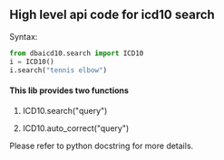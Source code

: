 ## High level api code for icd10 search

Syntax:

```python
from dbaicd10.search import ICD10
i = ICD10()
i.search("tennis elbow")
```

#### This lib provides two functions

1. ICD10.search("query")

2. ICD10.auto_correct("query")

Please refer to python docstring for more details.